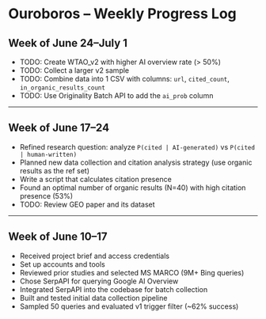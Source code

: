 # Ouroboros – Weekly Progress Log

## Week of June 24–July 1

- TODO: Create WTAO_v2 with higher AI overview rate (> 50%)
- TODO: Collect a larger v2 sample
- TODO: Combine data into 1 CSV with columns: `url`, `cited_count`, `in_organic_results_count`
- TODO: Use Originality Batch API to add the `ai_prob` column

---

## Week of June 17–24

- Refined research question: analyze `P(cited | AI-generated)` vs `P(cited | human-written)`
- Planned new data collection and citation analysis strategy (use organic results as the ref set)
- Write a script that calculates citation presence
- Found an optimal number of organic results (N=40) with high citation presence (53%)
- TODO: Review GEO paper and its dataset

---

## Week of June 10–17

- Received project brief and access credentials
- Set up accounts and tools
- Reviewed prior studies and selected MS MARCO (9M+ Bing queries)
- Chose SerpAPI for querying Google AI Overview
- Integrated SerpAPI into the codebase for batch collection
- Built and tested initial data collection pipeline
- Sampled 50 queries and evaluated v1 trigger filter (~62% success)
